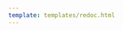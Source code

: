 ```yaml
---
template: templates/redoc.html
---
```


<redoc spec-url=../../apis/restapis/export-admin-info.yaml></redoc>
<script src="https://cdn.jsdelivr.net/npm/redoc@next/bundles/redoc.standalone.js"> </script>
